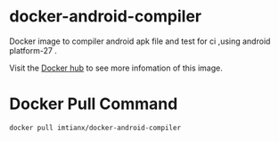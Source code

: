 # docker-android-compiler
Docker image to compiler android apk  file  and test for ci ,using android platform-27 .

Visit the [Docker hub](https://hub.docker.com/r/imtianx/docker-android-compiler/) to see more infomation of this image.

# Docker Pull Command 

```
docker pull imtianx/docker-android-compiler
```
